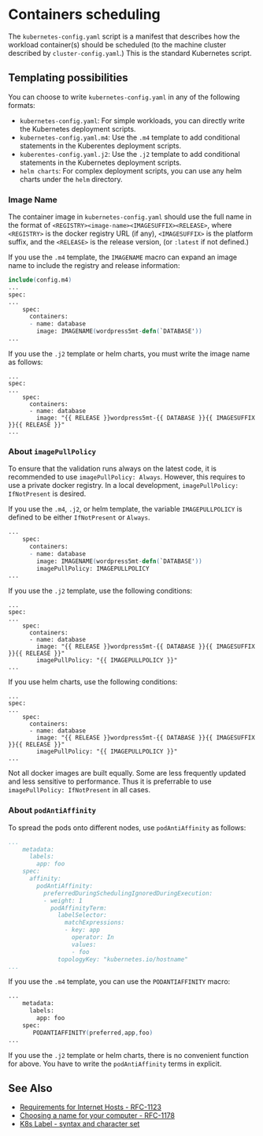 # Containers scheduling

The `kubernetes-config.yaml` script is a manifest that describes how the workload container(s) should be scheduled (to the machine cluster described by `cluster-config.yaml`.) This is the standard Kubernetes script.  

## Templating possibilities

You can choose to write `kubernetes-config.yaml` in any of the following formats:
- `kubernetes-config.yaml`: For simple workloads, you can directly write the Kubernetes deployment scripts.
- `kubernetes-config.yaml.m4`: Use the `.m4` template to add conditional statements in the Kuberentes deployment scripts.
- `kuberentes-config.yaml.j2`: Use the `.j2` template to add conditional statements in the Kubernetes deployment scripts.
- `helm charts`: For complex deployment scripts, you can use any helm charts under the `helm` directory.

### Image Name

The container image in `kubernetes-config.yaml` should use the full name in the format of `<REGISTRY><image-name><IMAGESUFFIX><RELEASE>`, where `<REGISTRY>` is the docker registry URL (if any), `<IMAGESUFFIX>` is the platform suffix, and the `<RELEASE>` is the release version, (or `:latest` if not defined.)

If you use the `.m4` template, the `IMAGENAME` macro can expand an image name to include the registry and release information:

```m4
include(config.m4)
...
spec:
...
    spec:
      containers:
      - name: database
        image: IMAGENAME(wordpress5mt-defn(`DATABASE'))
...
```

If you use the `.j2` template or helm charts, you must write the image name as follows:

```jinja
...
spec:
...
    spec:
      containers:
      - name: database
        image: "{{ RELEASE }}wordpress5mt-{{ DATABASE }}{{ IMAGESUFFIX }}{{ RELEASE }}"
...
```

### About `imagePullPolicy`

To ensure that the validation runs always on the latest code, it is recommended to use `imagePullPolicy: Always`. However, this requires to use a private docker registry. In a local development, `imagePullPolicy: IfNotPresent` is desired.

If you use the `.m4`, `.j2`, or helm template, the variable `IMAGEPULLPOLICY` is defined to be either `IfNotPresent` or `Always`.

```m4
...
    spec:
      containers:
      - name: database
        image: IMAGENAME(wordpress5mt-defn(`DATABASE'))
        imagePullPolicy: IMAGEPULLPOLICY
...
```

If you use the `.j2` template, use the following conditions:

```jinja
...
spec:
...
    spec:
      containers:
      - name: database
        image: "{{ RELEASE }}wordpress5mt-{{ DATABASE }}{{ IMAGESUFFIX }}{{ RELEASE }}"
        imagePullPolicy: "{{ IMAGEPULLPOLICY }}"
...
```

If you use helm charts, use the following conditions:

```jinja
...
spec:
...
    spec:
      containers:
      - name: database
        image: "{{ RELEASE }}wordpress5mt-{{ DATABASE }}{{ IMAGESUFFIX }}{{ RELEASE }}"
        imagePullPolicy: "{{ IMAGEPULLPOLICY }}"
...
```

Not all docker images are built equally. Some are less frequently updated and less sensitive to performance. Thus it is preferrable to use `imagePullPolicy: IfNotPresent` in all cases.

### About `podAntiAffinity`

To spread the pods onto different nodes, use `podAntiAffinity` as follows:

```yaml
...
    metadata:
      labels:
        app: foo
    spec:
      affinity:
        podAntiAffinity:
          preferredDuringSchedulingIgnoredDuringExecution:
          - weight: 1
            podAffinityTerm:
              labelSelector:
                matchExpressions:
                - key: app
                  operator: In
                  values:
                  - foo
              topologyKey: "kubernetes.io/hostname"
...
```

If you use the `.m4` template, you can use the `PODANTIAFFINITY` macro:

```m4
...
    metadata:
      labels:
        app: foo
    spec:
       PODANTIAFFINITY(preferred,app,foo)
...
```

If you use the `.j2` template or helm charts, there is no convenient function for above. You have to write the `podAntiAffinity` terms in explicit.

## See Also

- [Requirements for Internet Hosts - RFC-1123](https://www.rfc-editor.org/rfc/rfc1123)
- [Choosing a name for your computer - RFC-1178](http://www.faqs.org/rfcs/rfc1178.html)
- [K8s Label - syntax and character set](https://kubernetes.io/docs/concepts/overview/working-with-objects/labels/#syntax-and-character-set)

